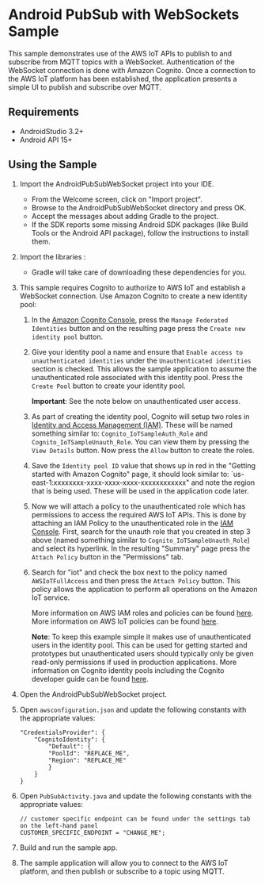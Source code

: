 # Android PubSub with WebSockets Sample

This sample demonstrates use of the AWS IoT APIs to publish to and subscribe from MQTT topics with a WebSocket. Authentication of the WebSocket connection is done with Amazon Cognito. Once a connection to the AWS IoT platform has been established, the application presents a simple UI to publish and subscribe over MQTT.

## Requirements

* AndroidStudio 3.2+
* Android API 15+

## Using the Sample

1. Import the AndroidPubSubWebSocket project into your IDE.
    * From the Welcome screen, click on "Import project".
    * Browse to the AndroidPubSubWebSocket directory and press OK.
    * Accept the messages about adding Gradle to the project.
    * If the SDK reports some missing Android SDK packages (like Build Tools or the Android API package), follow the instructions to install them.

1. Import the libraries :
   - Gradle will take care of downloading these dependencies for you.

1. This sample requires Cognito to authorize to AWS IoT and establish a WebSocket connection. Use Amazon Cognito to create a new identity pool:
	1. In the [Amazon Cognito Console](https://console.aws.amazon.com/cognito/), press the `Manage Federated Identities` button and on the resulting page press the `Create new identity pool` button.
	1. Give your identity pool a name and ensure that `Enable access to unauthenticated identities` under the `Unauthenticated identities` section is checked.  This allows the sample application to assume the unauthenticated role associated with this identity pool.  Press the `Create Pool` button to create your identity pool.

		**Important**: See the note below on unauthenticated user access.

	1. As part of creating the identity pool, Cognito will setup two roles in [Identity and Access Management (IAM)](https://console.aws.amazon.com/iam/home#roles).  These will be named something similar to: `Cognito_IoTSampleAuth_Role` and `Cognito_IoTSampleUnauth_Role`.  You can view them by pressing the `View Details` button.  Now press the `Allow` button to create the roles.
	1. Save the `Identity pool ID` value that shows up in red in the "Getting started with Amazon Cognito" page, it should look similar to: `us-east-1:xxxxxxxx-xxxx-xxxx-xxxx-xxxxxxxxxxxx" and note the region that is being used.  These will be used in the application code later.
    1. Now we will attach a policy to the unauthenticated role which has permissions to access the required AWS IoT APIs.  This is done by attaching an IAM Policy to the unauthenticated role in the [IAM Console](https://console.aws.amazon.com/iam/home#roles). First, search for the unauth role that you created in step 3 above (named something similar to `Cognito_IoTSampleUnauth_Role`) and select its hyperlink.  In the resulting "Summary" page press the `Attach Policy` button in the "Permissions" tab.
	1. Search for "iot" and check the box next to the policy named `AWSIoTFullAccess` and then press the `Attach Policy` button.  This policy allows the application to perform all operations on the Amazon IoT service.

        More information on AWS IAM roles and policies can be found [here](http://docs.aws.amazon.com/IAM/latest/UserGuide/access_policies_manage.html).  More information on AWS IoT policies can be found [here](http://docs.aws.amazon.com/iot/latest/developerguide/authorization.html).

        **Note**: To keep this example simple it makes use of unauthenticated users in the identity pool.  This can be used for getting started and prototypes but unauthenticated users should typically only be given read-only permissions if used in production applications.  More information on Cognito identity pools including the Cognito developer guide can be found [here](http://aws.amazon.com/cognito/).

1. Open the AndroidPubSubWebSocket project.

1. Open `awsconfiguration.json` and update the following constants with the appropriate values:

    ```
    "CredentialsProvider": {
        "CognitoIdentity": {
            "Default": {
            "PoolId": "REPLACE_ME",
            "Region": "REPLACE_ME"
            }
        }
    }
    ```

1. Open `PubSubActivity.java` and update the following constants with the appropriate values:

    ```
    // customer specific endpoint can be found under the settings tab on the left-hand panel
    CUSTOMER_SPECIFIC_ENDPOINT = "CHANGE_ME";
    ```

1. Build and run the sample app.

1. The sample application will allow you to connect to the AWS IoT platform, and then publish or subscribe to a topic using MQTT.

